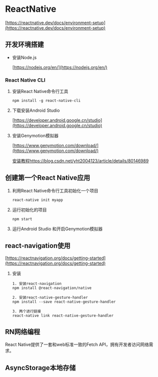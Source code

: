 # ReactNative

[https://reactnative.dev/docs/environment-setup](https://reactnative.dev/docs/environment-setup)

## 开发环境搭建

* 安装Node.js

  [https://nodejs.org/en/](https://nodejs.org/en/)


### **React Native CLI**

1. 安装React Native命令行工具

   ```
   npm install -g react-native-cli
   ```

2. 下载安装Android Studio 

   [https://developer.android.google.cn/studio](https://developer.android.google.cn/studio)

3. 安装Genymotion模拟器

   [https://www.genymotion.com/download/](https://www.genymotion.com/download/)

   [安装教程https://blog.csdn.net/yht2004123/article/details/80146989](https://blog.csdn.net/yht2004123/article/details/80146989)

## 创建第一个React Native应用

1. 利用React Native命令行工具初始化一个项目

   ```
   react-native init myapp
   ```

2. 运行初始化的项目

   ```
   npm start
   ```

3.  运行Android Studio 和开启Genymotion模拟器

## react-navigation使用

[https://reactnavigation.org/docs/getting-started](https://reactnavigation.org/docs/getting-started)

1. 安装

   ```
   1. 安装react-navigation
   npm install @react-navigation/native
   
   2. 安装react-native-gesture-handler
   npm install --save react-native-gesture-handler
   
   3. 两个进行链接
   react-native link react-native-gesture-handler
   ```


## RN网络编程

React Native提供了一套和web标准一致的Fetch API，拥有开发者访问网络需求。

## AsyncStorage本地存储
